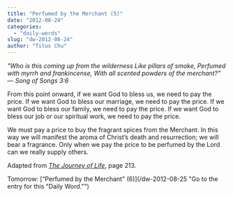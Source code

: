 ```yaml
---
title: "Perfumed by the Merchant (5)"
date: "2012-08-24"
categories: 
  - "daily-words"
slug: "dw-2012-08-24"
author: "Titus Chu"
---
```


_"Who is this coming up from the wilderness Like pillars of smoke, Perfumed with myrrh and frankincense, With all scented powders of the merchant?"_ _— Song of Songs 3:6_

From this point onward, if we want God to bless us, we need to pay the price. If we want God to bless our marriage, we need to pay the price. If we want God to bless our family, we need to pay the price. If we want God to bless our job or our spiritual work, we need to pay the price.

We must pay a price to buy the fragrant spices from the Merchant. In this way we will manifest the aroma of Christ’s death and resurrection; we will bear a fragrance. Only when we pay the price to be perfumed by the Lord can we really supply others.

Adapted from _[The Journey of Life](/book-journey "Go to the listing for this book.")_, page 213.

Tomorrow: [“Perfumed by the Merchant" (6)](/dw-2012-08-25 "Go to the entry for this "Daily Word."")

